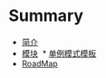 # Summary

* [简介](README.md)
* [模块](Modules.md)
  * [单例模式模板](core/utils/design/singleton.md)
* [RoadMap](RoadMap.md)
